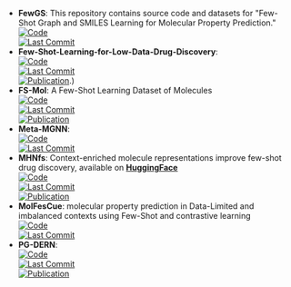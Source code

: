 - **FewGS**: This repository contains source code and datasets for "Few-Shot Graph and SMILES Learning for Molecular Property Prediction."  
	[![Code](https://img.shields.io/github/stars/zixiaodan-99/FewGS?style=for-the-badge&logo=github)](https://github.com/zixiaodan-99/FewGS)  
	[![Last Commit](https://img.shields.io/github/last-commit/zixiaodan-99/FewGS?style=for-the-badge&logo=github)](https://github.com/zixiaodan-99/FewGS)  
- **Few-Shot-Learning-for-Low-Data-Drug-Discovery**:   
	[![Code](https://img.shields.io/github/stars/danielvlla/Few-Shot-Learning-for-Low-Data-Drug-Discovery?style=for-the-badge&logo=github)](https://github.com/danielvlla/Few-Shot-Learning-for-Low-Data-Drug-Discovery)  
	[![Last Commit](https://img.shields.io/github/last-commit/danielvlla/Few-Shot-Learning-for-Low-Data-Drug-Discovery?style=for-the-badge&logo=github)](https://github.com/danielvlla/Few-Shot-Learning-for-Low-Data-Drug-Discovery)  
	[![Publication](https://img.shields.io/badge/Publication-Citations:0-blue?style=for-the-badge&logo=bookstack)](https://doi.org/10.1021/acscentsci.6b00367).)  
- **FS-Mol**: A Few-Shot Learning Dataset of Molecules  
	[![Code](https://img.shields.io/github/stars/microsoft/FS-Mol?style=for-the-badge&logo=github)](https://github.com/microsoft/FS-Mol/)  
	[![Last Commit](https://img.shields.io/github/last-commit/microsoft/FS-Mol?style=for-the-badge&logo=github)](https://github.com/microsoft/FS-Mol/)  
	[![Publication](https://img.shields.io/badge/Publication-Citations:N/A-blue?style=for-the-badge&logo=arxiv)](https://arxiv.org/abs/2002.08264v1)  
- **Meta-MGNN**:   
	[![Code](https://img.shields.io/github/stars/zhichunguo/Meta-MGNN?style=for-the-badge&logo=github)](https://github.com/zhichunguo/Meta-MGNN)  
	[![Last Commit](https://img.shields.io/github/last-commit/zhichunguo/Meta-MGNN?style=for-the-badge&logo=github)](https://github.com/zhichunguo/Meta-MGNN)  
- **MHNfs**: Context-enriched molecule representations improve few-shot drug discovery, available on **[HuggingFace](https://huggingface.co/spaces/ml-jku/mhnfs)**  
	[![Code](https://img.shields.io/github/stars/ml-jku/MHNfs?style=for-the-badge&logo=github)](https://github.com/ml-jku/MHNfs?tab=readme-ov-file#setup)  
	[![Last Commit](https://img.shields.io/github/last-commit/ml-jku/MHNfs?style=for-the-badge&logo=github)](https://github.com/ml-jku/MHNfs?tab=readme-ov-file#setup)  
	[![Publication](https://img.shields.io/badge/Publication-Citations:N/A-blue?style=for-the-badge&logo=bookstack)](https://openreview.net/pdf?id=XrMWUuEevr)  
- **MolFesCue**: molecular property prediction in Data-Limited and imbalanced contexts using Few-Shot and contrastive learning  
	[![Code](https://img.shields.io/github/stars/zhangruochi/MolFeSCue?style=for-the-badge&logo=github)](https://github.com/zhangruochi/MolFeSCue)  
	[![Last Commit](https://img.shields.io/github/last-commit/zhangruochi/MolFeSCue?style=for-the-badge&logo=github)](https://github.com/zhangruochi/MolFeSCue)  
- **PG-DERN**:   
	[![Code](https://img.shields.io/github/stars/Bombtsti/PG-DERN?style=for-the-badge&logo=github)](https://github.com/Bombtsti/PG-DERN)  
	[![Last Commit](https://img.shields.io/github/last-commit/Bombtsti/PG-DERN?style=for-the-badge&logo=github)](https://github.com/Bombtsti/PG-DERN)  
	[![Publication](https://img.shields.io/badge/Publication-Citations:0-blue?style=for-the-badge&logo=bookstack)](https://doi.org/10.48550/arXiv.2107.07994)  
